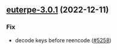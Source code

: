 

## [euterpe-3.0.1](https://github.com/truecharts/charts/compare/euterpe-3.0.0...euterpe-3.0.1) (2022-12-11)

### Fix

- decode keys before reencode ([#5258](https://github.com/truecharts/charts/issues/5258))
  
  